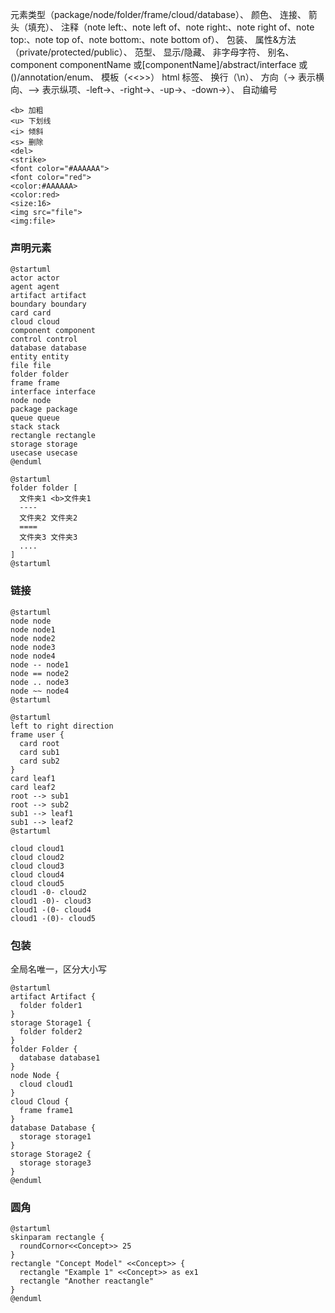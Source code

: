 元素类型（package/node/folder/frame/cloud/database）、
颜色、
连接、
箭头（填充）、
注释（note
left:、note left of、note right:、note right of、note top:、note top of、note bottom:、note bottom of）、
包装、
属性&方法（private/protected/public）、
范型、
显示/隐藏、
非字母字符、
别名、
component componentName 或[componentName]/abstract/interface 或()/annotation/enum、
模板（<<>>）
html 标签、
换行（\n）、
方向（-> 表示横向、--> 表示纵项、-left->、-right->、-up->、-down->）、
自动编号

```
<b> 加粗
<u> 下划线
<i> 倾斜
<s> 删除
<del>
<strike>
<font color="#AAAAAA">
<font color="red">
<color:#AAAAAA>
<color:red>
<size:16>
<img src="file">
<img:file>
```

### 声明元素

```plantuml
@startuml
actor actor
agent agent
artifact artifact
boundary boundary
card card
cloud cloud
component component
control control
database database
entity entity
file file
folder folder
frame frame
interface interface
node node
package package
queue queue
stack stack
rectangle rectangle
storage storage
usecase usecase
@enduml
```

```plantuml
@startuml
folder folder [
  文件夹1 <b>文件夹1
  ----
  文件夹2 文件夹2
  ====
  文件夹3 文件夹3
  ....
]
@startuml
```

### 链接

```plantuml
@startuml
node node
node node1
node node2
node node3
node node4
node -- node1
node == node2
node .. node3
node ~~ node4
@startuml
```

```plantuml
@startuml
left to right direction
frame user {
  card root
  card sub1
  card sub2
}
card leaf1
card leaf2
root --> sub1
root --> sub2
sub1 --> leaf1
sub1 --> leaf2
@startuml
```

```plantuml
cloud cloud1
cloud cloud2
cloud cloud3
cloud cloud4
cloud cloud5
cloud1 -0- cloud2
cloud1 -0)- cloud3
cloud1 -(0- cloud4
cloud1 -(0)- cloud5
```

### 包装

全局名唯一，区分大小写

```plantuml
@startuml
artifact Artifact {
  folder folder1
}
storage Storage1 {
  folder folder2
}
folder Folder {
  database database1
}
node Node {
  cloud cloud1
}
cloud Cloud {
  frame frame1
}
database Database {
  storage storage1
}
storage Storage2 {
  storage storage3
}
@enduml
```

### 圆角

```plantuml
@startuml
skinparam rectangle {
  roundCornor<<Concept>> 25
}
rectangle "Concept Model" <<Concept>> {
  rectangle "Example 1" <<Concept>> as ex1
  rectangle "Another reactangle"
}
@enduml
```
